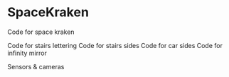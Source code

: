 # SpaceKraken
Code for space kraken

Code for stairs lettering
Code for stairs sides
Code for car sides
Code for infinity mirror

Sensors & cameras
